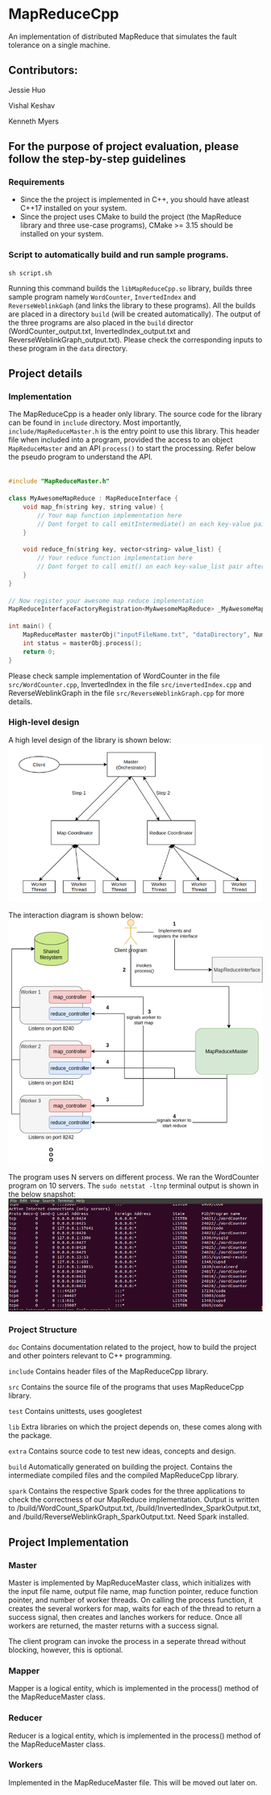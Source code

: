 # MapReduceCpp
An implementation of distributed MapReduce that simulates the fault tolerance on a single machine.

## Contributors:
Jessie Huo

Vishal Keshav

Kenneth Myers

## For the purpose of project evaluation, please follow the step-by-step guidelines
### Requirements
* Since the the project is implemented in C++, you should have atleast C++17 installed on your system.
* Since the project uses CMake to build the project (the MapReduce library and three use-case programs), CMake >= 3.15 should be installed on your system.
### Script to automatically build and run sample programs.
`sh script.sh`

Running this command builds the `libMapReduceCpp.so` library, builds three sample program namely `WordCounter`, `InvertedIndex` and `ReverseWeblinkGaph` (and links the library to these programs). All the builds are placed in a directory `build` (will be created automatically). The output of the three programs are also placed in the `build` director (WordCounter_output.txt, InvertedIndex_output.txt and ReverseWeblinkGraph_output.txt). Please check the corresponding inputs to these program in the `data` directory.

## Project details

### Implementation
The MapReduceCpp is a header only library. The source code for the library can be found in `include` directory. Most importantly, `include/MapReduceMaster.h` is the entry point to use this library. This header file when included into a program, provided the access to an object `MapReduceMaster` and an API `process()` to start the processing. Refer below the pseudo program to understand the API.

```C++

#include "MapReduceMaster.h"

class MyAwesomeMapReduce : MapReduceInterface {
    void map_fn(string key, string value) {
        // Your map function implementation here
        // Dont forget to call emitIntermediate() on each key-value pair after mapping
    }

    void reduce_fn(string key, vector<string> value_list) {
        // Your reduce function implementation here
        // Dont forget to call emit() on each key-value_list pair after reduction
    }
}

// Now register your awesome map reduce implementation
MapReduceInterfaceFactoryRegistration<MyAwesomeMapReduce> _MyAwesomeMapReduce("MapReduce");

int main() {
    MapReduceMaster masterObj("inputFileName.txt", "dataDirectory", Number_of_worker);
    int status = masterObj.process();
    return 0;
}

```

Please check sample implementation of WordCounter in the file `src/WordCounter.cpp`, InvertedIndex in the file `src/invertedIndex.cpp` and ReverseWeblinkGraph in the file `src/ReverseWeblinkGraph.cpp` for more details.

### High-level design
A high level design of the library is shown below:
![architecture](extra/DesignDiagram/high_level_design.png "High-level design")

The interaction diagram is shown below:
![interaction](extra/DesignDiagram/version2_distributed.png "Interaction diagram")

The program uses N servers on different process. We ran the WordCounter program on 10 servers.
The `sudo netstat -ltnp` terminal output is shown in the below snapshot:
![server](extra/DesignDiagram/server_ports.png "Server listening on different ports on different process")

### Project Structure
`doc` Contains documentation related to the project, how to build the project and other pointers relevant to C++ programming.

`include` Contains header files of the MapReduceCpp library.

`src` Contains the source file of the programs that uses MapReduceCpp library.

`test` Contains unittests, uses googletest

`lib` Extra libraries on which the project depends on, these comes along with the package.

`extra` Contains source code to test new ideas, concepts and design.

`build` Automatically generated on building the project. Contains the intermediate compiled files and the compiled MapReduceCpp library.

`spark` Contains the respective Spark codes for the three applications to check the correctness of our MapReduce implementation. Output is written to /build/WordCount_SparkOutput.txt, /build/InvertedIndex_SparkOutput.txt, and /build/ReverseWeblinkGraph_SparkOutput.txt. Need Spark installed.

## Project Implementation

### Master
Master is implemented by MapReduceMaster class, which initializes with the input file name, output file name, map function pointer, reduce function pointer, and number of worker threads. On calling the process function, it creates the several workers for map, waits for each of the thread to return a success signal, then creates and lanches workers for reduce. Once all workers are returned, the master returns with a success signal.

The client program can invoke the process in a seperate thread without blocking, however, this is optional.

### Mapper
Mapper is a logical entity, which is implemented in the process() method of the MapReduceMaster class.

### Reducer
Reducer is a logical entity, which is implemented in the process() method of the MapReduceMaster class.

### Workers
Implemented in the MapReduceMaster file. This will be moved out later on.


